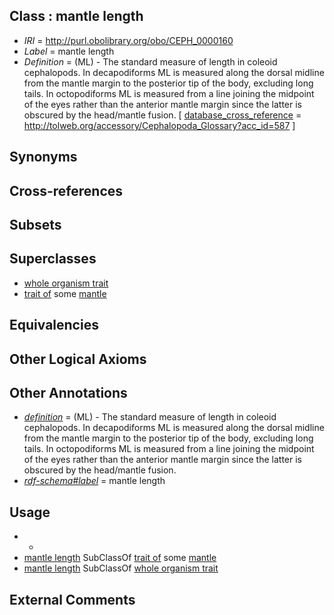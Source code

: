 
## Class : mantle length

 * *IRI* = http://purl.obolibrary.org/obo/CEPH_0000160
 * *Label* = mantle length
 * *Definition* = (ML) - The standard measure of length in coleoid cephalopods. In decapodiforms ML is measured along the dorsal midline from the mantle margin to the posterior tip of the body, excluding long tails. In octopodiforms ML is measured from a line joining the midpoint of the eyes rather than the anterior mantle margin since the latter is obscured by the head/mantle fusion. [ [database_cross_reference](../../ef/oboInOwl#hasDbXref.md) = http://tolweb.org/accessory/Cephalopoda_Glossary?acc_id=587 ]

## Synonyms


## Cross-references


## Subsets


## Superclasses

 * [whole organism trait](../../CEPH/65/CEPH_0001065.md)
 * [trait of](../../ceph#trait/of/ceph#trait_of.md) some [mantle](../../UBERON/75/UBERON_0006575.md)

## Equivalencies


## Other Logical Axioms


## Other Annotations

 * *[definition](../../IAO/15/IAO_0000115.md)* = (ML) - The standard measure of length in coleoid cephalopods. In decapodiforms ML is measured along the dorsal midline from the mantle margin to the posterior tip of the body, excluding long tails. In octopodiforms ML is measured from a line joining the midpoint of the eyes rather than the anterior mantle margin since the latter is obscured by the head/mantle fusion.
 * *[rdf-schema#label](../../el/rdf-schema#label.md)* = mantle length

## Usage

 * -
 * [mantle length](../../CEPH/60/CEPH_0000160.md) SubClassOf [trait of](../../ceph#trait/of/ceph#trait_of.md) some [mantle](../../UBERON/75/UBERON_0006575.md)
 * [mantle length](../../CEPH/60/CEPH_0000160.md) SubClassOf [whole organism trait](../../CEPH/65/CEPH_0001065.md)

## External Comments

